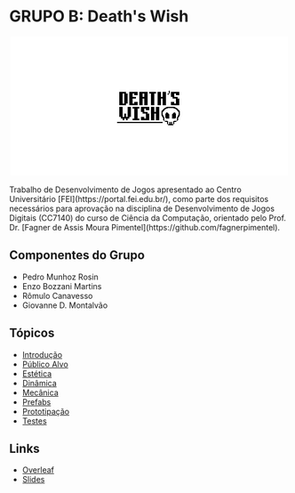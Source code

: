 # **GRUPO B:** Death's Wish
<p align = "center">
  <img src = "https://github.com/pedromr10/DesenvolvimentoJogos/blob/main/project/logo.png">
</p>
Trabalho de Desenvolvimento de Jogos apresentado ao Centro Universitário [FEI](https://portal.fei.edu.br/), como parte dos requisitos necessários para aprovação na disciplina de Desenvolvimento de Jogos Digitais (CC7140) do curso de Ciência da Computação, orientado pelo Prof. Dr. [Fagner de Assis Moura Pimentel](https://github.com/fagnerpimentel).

## Componentes do Grupo

- Pedro Munhoz Rosin
- Enzo Bozzani Martins
- Rômulo Canavesso
- Giovanne D. Montalvão

## Tópicos
- [Introdução](./docs/1-introducao.md)
- [Público Alvo](./docs/2-publico-alvo.md)
- [Estética](./docs/3-estetica.md)
- [Dinâmica](./docs/4-dinamica.md)
- [Mecânica](./docs/5-mecanica.md)
- [Prefabs](./docs/6-prefabs.md)
- [Prototipação](./docs/7-prototipacao.md)
- [Testes](./docs/8-testes.md)

## Links 
- [Overleaf](https://www.overleaf.com/8326548198ynnmfxnjprng#507410)
- [Slides](https://docs.google.com/presentation/d/10XqSn4G3JmHDDumyvKThmeD4HGRRDSijG6dZyJ9zo-8/edit?usp=sharing)

